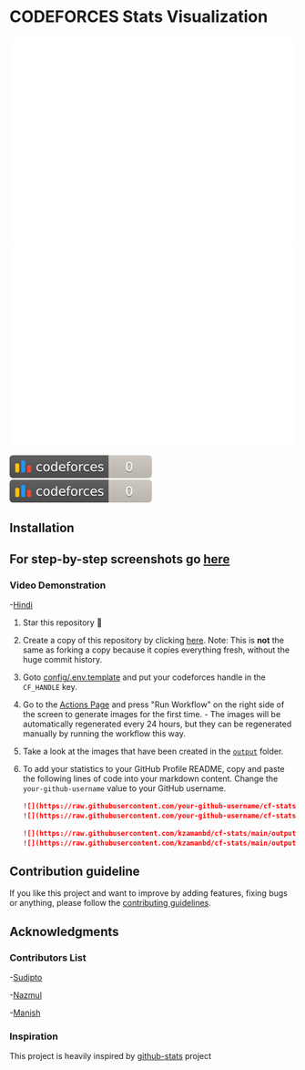 # CODEFORCES Stats Visualization

[![Dark Theme](https://raw.githubusercontent.com/kzamanbd/cf-stats/main/output/light_card.svg#gh-dark-mode-only)](https://codeforces.com/profile/kzamanbd)
[![Light Theme](https://raw.githubusercontent.com/kzamanbd/cf-stats/main/output/light_card.svg)](https://codeforces.com/profile/kzamanbd)

[![Max Rating](https://raw.githubusercontent.com/kzamanbd/cf-stats/main/output/max_rating.svg)](https://codeforces.com/profile/kzamanbd)
[![Rating](https://raw.githubusercontent.com/kzamanbd/cf-stats/main/output/rating.svg)](https://codeforces.com/profile/kzamanbd)

## Installation

## For step-by-step screenshots go [here](docs/INSTALLATIONSTEPS.md)

### Video Demonstration

-[Hindi](https://www.youtube.com/watch?v=lPASqH0ZoIc)

1. Star this repository :pray:
2. Create a copy of this repository by clicking
   [here](https://github.com/kzamanbd/cf-stats/generate). Note: This is
   **not** the same as forking a copy because it copies everything fresh,
   without the huge commit history.
3. Goto [config/.env.template](config/.env.template) and put your codeforces handle in the `CF_HANDLE` key.
4. Go to the [Actions Page](../../actions?query=workflow%3A"Generate+Stats+Images") and press "Run Workflow" on the right side of the screen to generate images for the first time. - The images will be automatically regenerated every 24 hours, but they can be regenerated manually by running the workflow this way.
5. Take a look at the images that have been created in the
   [`output`](output) folder.
6. To add your statistics to your GitHub Profile README, copy and paste the
   following lines of code into your markdown content. Change the `your-github-username`
   value to your GitHub username.

    ```md
    ![](https://raw.githubusercontent.com/your-github-username/cf-stats/main/output/light_card.svg#gh-dark-mode-only)
    ![](https://raw.githubusercontent.com/your-github-username/cf-stats/main/output/light_card.svg)
    ```

    ```md
    ![](https://raw.githubusercontent.com/kzamanbd/cf-stats/main/output/max_rating.svg)
    ![](https://raw.githubusercontent.com/kzamanbd/cf-stats/main/output/rating.svg)
    ```

## Contribution guideline

If you like this project and want to improve by adding features, fixing bugs or anything, please follow
the [contributing guidelines](docs/CONTRIBUTING.md).

## Acknowledgments

### Contributors List

-[Sudipto](https://github.com/sudiptob2)

-[Nazmul](https://github.com/nazmulweb)

-[Manish](https://github.com/csemanish12)

### Inspiration

This project is heavily inspired by [github-stats](https://github.com/jstrieb/github-stats) project
